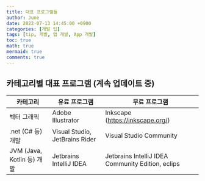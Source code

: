 ```yaml
---
title: 대표 프로그램들
author: June
date: 2022-07-13 14:45:00 +0900
categories: [개발 팁]
tags: [tip, 개발, 앱 개발, App 개발]
toc: true
math: true
mermaid: true
comments: true
---
```

## 카테고리별 대표 프로그램 (계속 업데이트 중)

| 카테고리 | 유료 프로그램 | 무료 프로그램 |
| --- | --- | --- |
| 벡터 그래픽| Adobe Illustrator | Inkscape (https://inkscape.org/) |
| .net (C# 등) 개발 | Visual Studio, JetBrains Rider | Visual Studio Community |
| JVM (Java, Kotlin 등) 개발 | Jetbrains IntelliJ IDEA | Jetbrains IntelliJ IDEA Community Edition, eclips |